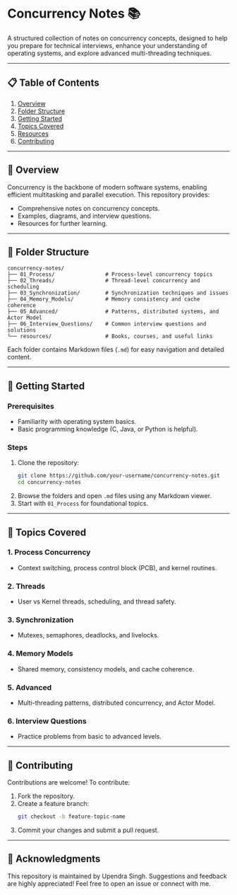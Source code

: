 # Concurrency Notes 📚

A structured collection of notes on concurrency concepts, designed to help you prepare for technical interviews, enhance your understanding of operating systems, and explore advanced multi-threading techniques.

---

## 📋 Table of Contents
1. [Overview](#overview)
2. [Folder Structure](#folder-structure)
3. [Getting Started](#getting-started)
4. [Topics Covered](#topics-covered)
5. [Resources](#resources)
6. [Contributing](#contributing)

---

## 📖 Overview

Concurrency is the backbone of modern software systems, enabling efficient multitasking and parallel execution. This repository provides:
- Comprehensive notes on concurrency concepts.
- Examples, diagrams, and interview questions.
- Resources for further learning.

---

## 📂 Folder Structure

```
concurrency-notes/
├── 01_Process/                # Process-level concurrency topics
├── 02_Threads/                # Thread-level concurrency and scheduling
├── 03_Synchronization/        # Synchronization techniques and issues
├── 04_Memory_Models/          # Memory consistency and cache coherence
├── 05_Advanced/               # Patterns, distributed systems, and Actor Model
├── 06_Interview_Questions/    # Common interview questions and solutions
└── resources/                 # Books, courses, and useful links
```

Each folder contains Markdown files (`.md`) for easy navigation and detailed content.

---

## 🚀 Getting Started

### Prerequisites
- Familiarity with operating system basics.
- Basic programming knowledge (C, Java, or Python is helpful).

### Steps
1. Clone the repository:
   ```bash
   git clone https://github.com/your-username/concurrency-notes.git
   cd concurrency-notes
   ```
2. Browse the folders and open `.md` files using any Markdown viewer.
3. Start with `01_Process` for foundational topics.

---

## 📝 Topics Covered

### **1. Process Concurrency**
- Context switching, process control block (PCB), and kernel routines.

### **2. Threads**
- User vs Kernel threads, scheduling, and thread safety.

### **3. Synchronization**
- Mutexes, semaphores, deadlocks, and livelocks.

### **4. Memory Models**
- Shared memory, consistency models, and cache coherence.

### **5. Advanced**
- Multi-threading patterns, distributed concurrency, and Actor Model.

### **6. Interview Questions**
- Practice problems from basic to advanced levels.

---

## 🤝 Contributing

Contributions are welcome! To contribute:
1. Fork the repository.
2. Create a feature branch:
   ```bash
   git checkout -b feature-topic-name
   ```
3. Commit your changes and submit a pull request.

---

## 🌟 Acknowledgments

This repository is maintained by Upendra Singh. Suggestions and feedback are highly appreciated! Feel free to open an issue or connect with me.
```
